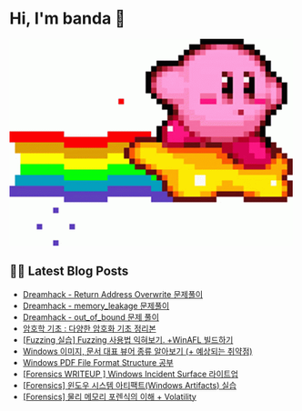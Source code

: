 # Hi, I'm banda 👋



![kirby](https://github.com/banda59/README/blob/main/gif/Kirby.gif)

## 🔐😽 Latest Blog Posts



<ul><li><a href='https://spacefriend.tistory.com/78' target='_blank'> Dreamhack - Return Address Overwrite 문제풀이</a></li><li><a href='https://spacefriend.tistory.com/77' target='_blank'> Dreamhack - memory_leakage 문제풀이</a></li><li><a href='https://spacefriend.tistory.com/76' target='_blank'> Dreamhack - out_of_bound 문제 풀이</a></li><li><a href='https://spacefriend.tistory.com/69' target='_blank'>암호학 기초 : 다양한 암호화 기초 정리본</a></li><li><a href='https://spacefriend.tistory.com/61' target='_blank'>[Fuzzing 실습] Fuzzing 사용법 익혀보기. +WinAFL 빌드하기</a></li><li><a href='https://spacefriend.tistory.com/58' target='_blank'>Windows 이미지, 문서 대표 뷰어 종류 알아보기 (+ 예상되는 취약점)</a></li><li><a href='https://spacefriend.tistory.com/57' target='_blank'>Windows PDF File Format Structure 공부</a></li><li><a href='https://spacefriend.tistory.com/56' target='_blank'>[Forensics WRITEUP ] Windows Incident Surface 라이트업</a></li><li><a href='https://spacefriend.tistory.com/55' target='_blank'>[Forensics] 윈도우 시스템 아티팩트(Windows Artifacts) 실습</a></li><li><a href='https://spacefriend.tistory.com/54' target='_blank'>[Forensics] 물리 메모리 포렌식의 이해 + Volatility</a></li></ul>